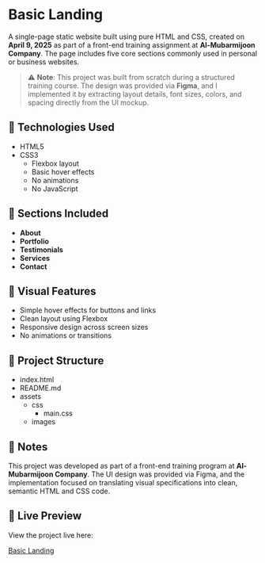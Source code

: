 # Basic Landing

A single-page static website built using pure HTML and CSS, created on **April 9, 2025** as part of a front-end training assignment at **Al-Mubarmijoon Company**. The page includes five core sections commonly used in personal or business websites.

> ⚠️ **Note**: This project was built from scratch during a structured training course. The design was provided via **Figma**, and I implemented it by extracting layout details, font sizes, colors, and spacing directly from the UI mockup.

## 🧰 Technologies Used

- HTML5
- CSS3
  - Flexbox layout
  - Basic hover effects
  - No animations
  - No JavaScript

## 📄 Sections Included

- **About**
- **Portfolio**
- **Testimonials**
- **Services**
- **Contact**

## 🎨 Visual Features

- Simple hover effects for buttons and links
- Clean layout using Flexbox
- Responsive design across screen sizes
- No animations or transitions

## 📁 Project Structure

- index.html
- README.md
- assets
  - css
    - main.css
  - images

## 📌 Notes

This project was developed as part of a front-end training program at **Al-Mubarmijoon Company**. The UI design was provided via Figma, and the implementation focused on translating visual specifications into clean, semantic HTML and CSS code.

## 🔗 Live Preview

View the project live here:

[Basic Landing](https://abddalrahman.github.io/Company-Hub-Platform/)
